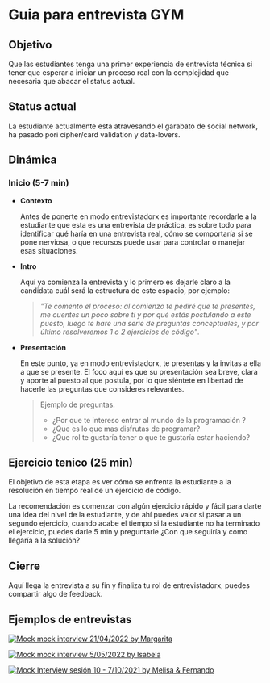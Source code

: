 # Guia para entrevista GYM

## Objetivo

Que las estudiantes tenga una primer experiencia de entrevista técnica si tener
que esperar a iniciar un proceso real
con la complejidad que necesaria que abacar el status actual.

## Status actual

La estudiante actualmente esta atravesando el garabato de social network, ha
pasado pori cipher/card validation y data-lovers.

## Dinámica

### Inicio (5-7 min)

- **Contexto**

  Antes de ponerte en modo entrevistadorx es importante recordarle a la
  estudiante que esta es una entrevista de práctica, es sobre todo para
  identificar qué haría en una entrevista real, cómo se comportaría si se pone
  nerviosa, o que recursos puede usar para controlar o manejar esas situaciones.

- **Intro**

  Aquí ya comienza la entrevista y lo primero es dejarle claro a la candidata
  cuál será la estructura de este espacio, por ejemplo:
  
  > _"Te comento el proceso: al comienzo te pediré que te presentes, me cuentes
  un poco sobre tí y por qué estás postulando a este puesto, luego te haré una
  serie de preguntas conceptuales, y por último resolveremos 1 o 2 ejercicios de
  código"_.

- **Presentación**

  En este punto, ya en modo entrevistadorx, te presentas y la invitas a ella a
  que se presente. El foco aquí es que su presentación sea breve, clara y aporte
  al puesto al que postula, por lo que siéntete en libertad de hacerle las
  preguntas que consideres relevantes.
  
  > Ejemplo de preguntas:
  >
  > - ¿Por que te intereso entrar al mundo de la programación ?
  > - ¿Que es lo que mas disfrutas de programar?
  > - ¿Que rol te gustaría tener o que te gustaría estar haciendo?
  
## Ejercicio tenico (25 min)

  El objetivo de esta etapa es ver cómo se enfrenta la estudiante a la
  resolución en tiempo real de un ejercicio de código.
  
  La recomendación es comenzar con algún ejercicio rápido y fácil para darte una
  idea del nivel de la estudiante, y de ahí puedes valor si pasar a un segundo ejercicio,
  cuando acabe el tiempo si la estudiante no ha terminado el ejercicio,
  puedes darle 5 min y preguntarle ¿Con que seguiría y  como llegaría a la solución?
  
## Cierre
  
  Aquí llega la entrevista a su fin y finaliza tu rol de entrevistadorx, puedes
  compartir algo de feedback.

## Ejemplos de entrevistas

[![Mock mock interview 21/04/2022 by Margarita](https://img.youtube.com/vi/JPwObIeVSgw/0.jpg)](https://youtu.be/JPwObIeVSgw)

[![Mock mock interview 5/05/2022 by Isabela](https://img.youtube.com/vi/35Yr3XtRDIg/0.jpg)](https://youtu.be/35Yr3XtRDIg)

[![Mock Interview sesión 10 - 7/10/2021 by Melisa & Fernando](https://img.youtube.com/vi/TEbiUVmZIS4/0.jpg)](https://www.youtube.com/watch?v=TEbiUVmZIS4)
